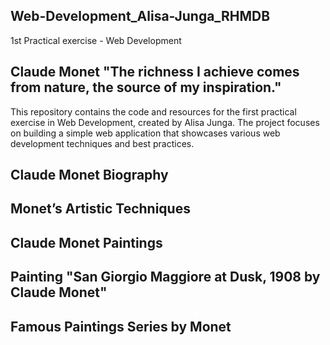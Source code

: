 ## Web-Development_Alisa-Junga_RHMDB
1st Practical exercise - Web Development
## Claude Monet "The richness I achieve comes from nature, the source of my inspiration."
This repository contains the code and resources for the first practical exercise in Web Development, created by Alisa Junga. The project focuses on building a simple web application that showcases various web development techniques and best practices.
## Claude Monet Biography 
## Monet’s Artistic Techniques       
## Claude Monet Paintings
## Painting "San Giorgio Maggiore at Dusk, 1908 by Claude Monet"
## Famous Paintings Series by Monet